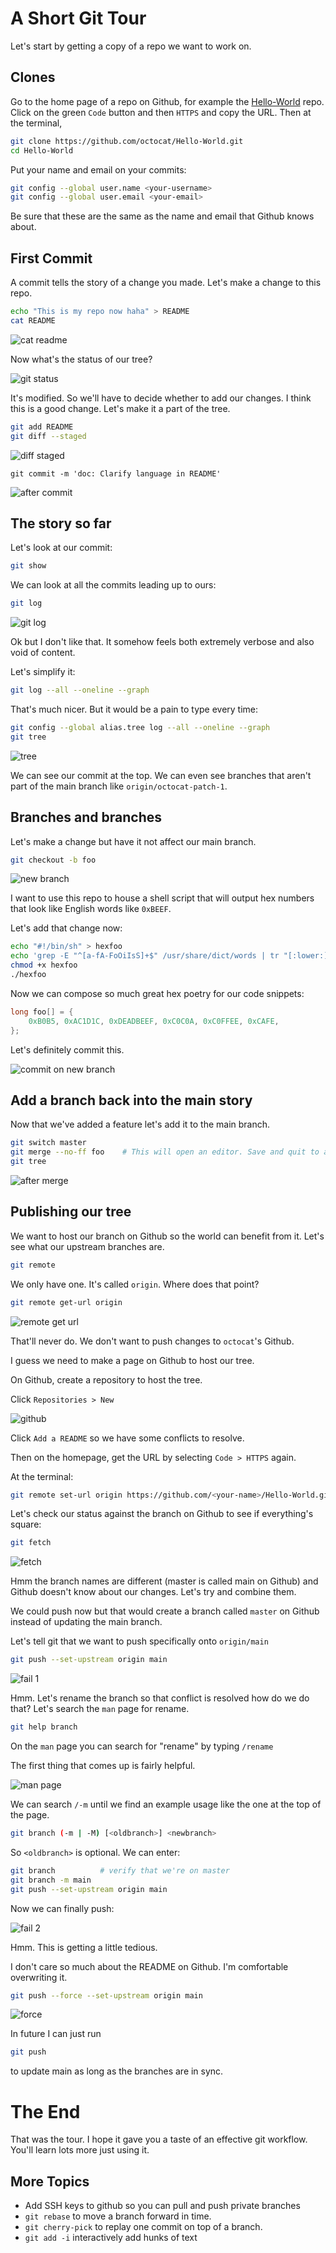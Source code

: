# A Short Git Tour
Let's start by getting a copy of a repo we want to work on.

## Clones
Go to the home page of a repo on Github, for example the [Hello-World](https://github.com/octocat/Hello-World) repo. Click on the green `Code` button and then `HTTPS` and copy the URL. Then at the terminal,

```sh
git clone https://github.com/octocat/Hello-World.git
cd Hello-World
```

Put your name and email on your commits:

```sh
git config --global user.name <your-username>
git config --global user.email <your-email>
```

Be sure that these are the same as the name and email that Github knows about.

## First Commit

A commit tells the story of a change you made.
Let's make a change to this repo.

```sh
echo "This is my repo now haha" > README
cat README
```

![cat readme](pics/cat_readme.png)

Now what's the status of our tree?

![git status](pics/git_status_modified.png)

It's modified. So we'll have to decide whether to add our changes.
I think this is a good change. Let's make it a part of the tree.

```sh
git add README
git diff --staged
```

![diff staged](pics/git_diff_staged.png) 

```
git commit -m 'doc: Clarify language in README'
```

![after commit](pics/git_status_after_commit.png)

## The story so far

Let's look at our commit:

```sh
git show
```

We can look at all the commits leading up to ours:

```sh
git log
```

![git log](pics/git_log.png)

Ok but I don't like that. It somehow feels both extremely verbose and also void of content.

Let's simplify it:

```sh
git log --all --oneline --graph
```

That's much nicer. But it would be a pain to type every time:

```sh
git config --global alias.tree log --all --oneline --graph
git tree
```

![tree](pics/git_tree.png)

We can see our commit at the top. We can even see branches that aren't part of the main branch like `origin/octocat-patch-1`.

## Branches and branches
Let's make a change but have it not affect our main branch.

```sh
git checkout -b foo
```

![new branch](pics/git_co_new_branch.png)

I want to use this repo to house a shell script that will output hex numbers that look like English words like `0xBEEF`. 

Let's add that change now:

```sh
echo "#!/bin/sh" > hexfoo
echo 'grep -E "^[a-fA-FoOiIsS]+$" /usr/share/dict/words | tr "[:lower:]" "[:upper:]" | tr "OIS" "015"' >> hexfoo
chmod +x hexfoo
./hexfoo
```

Now we can compose so much great hex poetry for our code snippets:

```c
long foo[] = {
	0xB0B5, 0xAC1D1C, 0xDEADBEEF, 0xC0C0A, 0xC0FFEE, 0xCAFE,
};
```

Let's definitely commit this.

![commit on new branch](pics/git_commit_on_new_branch.png)

## Add a branch back into the main story

Now that we've added a feature let's add it to the main branch.

```sh
git switch master
git merge --no-ff foo    # This will open an editor. Save and quit to accept the merge.
git tree
```

![after merge](pics/git_merge_tree.png)

## Publishing our tree

We want to host our branch on Github so the world can benefit from it. Let's see what our upstream branches are.

```sh
git remote
```

We only have one. It's called `origin`. Where does that point?

```sh
git remote get-url origin
```

![remote get url](pics/git_remote_get_url.png)

That'll never do. We don't want to push changes to `octocat`'s Github. 

I guess we need to make a page on Github to host our tree.  

On Github, create a repository to host the tree. 

Click `Repositories > New`

![github](pics/github_new_branch.png)

Click `Add a README`  so we have some conflicts to resolve.

Then on the homepage, get the URL by selecting `Code > HTTPS`  again.

At the terminal:

```sh
git remote set-url origin https://github.com/<your-name>/Hello-World.git
```

Let's check our status against the branch on Github to see if everything's square:

```sh
git fetch
```

![fetch](pics/git_fetch.png)

Hmm the branch names are different (master is called main on Github) and Github doesn't know about our changes. Let's try and combine them.

We could push now but that would create a branch called `master` on Github instead of updating the main branch.

Let's tell git that we want to push specifically onto `origin/main`

```sh
git push --set-upstream origin main
```

![fail 1](pics/git_push_fail1.png)

Hmm. Let's rename the branch so that conflict is resolved how do we do that? Let's search the `man` page for rename.

```sh
git help branch
```

On the `man` page you can search for "rename" by typing `/rename`

The first thing that comes up is fairly helpful.

![man page](pics/man_page.png)

We can search `/-m` until we find an example usage like the one at the top of the page.

```sh
git branch (-m | -M) [<oldbranch>] <newbranch>
```

So `<oldbranch>` is optional. We can enter:

```sh
git branch          # verify that we're on master
git branch -m main
git push --set-upstream origin main
```

Now we can finally push:

![fail 2](pics/git_branch_rename_push_fail2.png)

Hmm. This is getting a little tedious.

I don't care so much about the README on Github. I'm comfortable overwriting it.

```sh
git push --force --set-upstream origin main
```

![force](pics/git_push_force_tree.png)

In future I can just run

```sh
git push
```

to update main as long as the branches are in sync.


# The End

That was the tour. I hope it gave you a taste of an effective git workflow. You'll learn lots more just using it.

## More Topics

- Add SSH keys to github so you can pull and push private branches
- `git rebase` to move a branch forward in time.
- `git cherry-pick` to replay one commit on top of a branch.
- `git add -i` interactively add hunks of text
